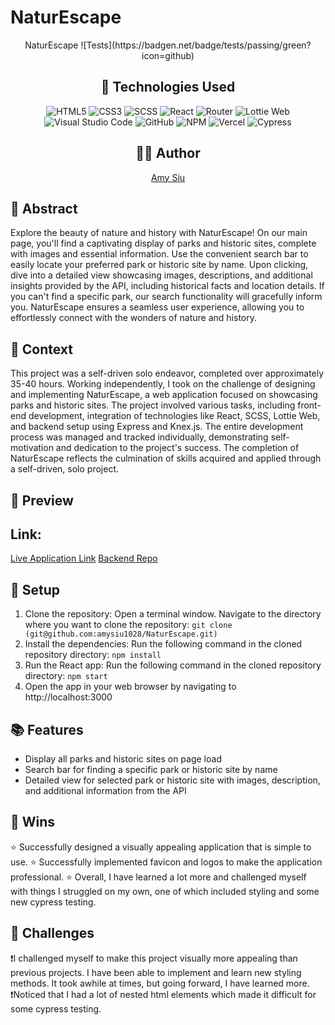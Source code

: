 # NaturEscape

<div align="center">
  NaturEscape
  ![Tests](https://badgen.net/badge/tests/passing/green?icon=github)

  ## 💾 Technologies Used
![HTML5](https://img.shields.io/badge/html5-%23E34F26.svg?style=for-the-badge&logo=html5&logoColor=white)
![CSS3](https://img.shields.io/badge/css3-%231572B6.svg?style=for-the-badge&logo=css3&logoColor=white)
![SCSS](https://img.shields.io/badge/SCSS-%23CC6699.svg?style=for-the-badge&logo=sass&logoColor=white)
![React](https://img.shields.io/badge/javascript-%23323330.svg?style=for-the-badge&logo=javascript&logoColor=%23F7DF1E)
![Router](https://img.shields.io/badge/react--router-%23CA4245.svg?style=for-the-badge&logo=react-router&logoColor=white)
![Lottie Web](https://img.shields.io/badge/Lottie-%23FF9900.svg?style=for-the-badge&logo=lottie&logoColor=white)
![Visual Studio Code](https://img.shields.io/badge/Visual%20Studio%20Code-0078d7.svg?style=for-the-badge&logo=visual-studio-code&logoColor=white)
![GitHub](https://img.shields.io/badge/github-%23121011.svg?style=for-the-badge&logo=github&logoColor=white)
![NPM](https://img.shields.io/badge/NPM-%23CB3837.svg?style=for-the-badge&logo=npm&logoColor=white)
![Vercel](https://img.shields.io/badge/Vercel-%23000000.svg?style=for-the-badge&logo=vercel&logoColor=white)
![Cypress](https://img.shields.io/badge/-cypress-%238D6748?style=for-the-badge&logo=cypress&logoColor=white)

  ## 👩‍💻 Author
[Amy Siu](https://github.com/amysiu1028) 
</div>

## 💭 Abstract
Explore the beauty of nature and history with NaturEscape! On our main page, you'll find a captivating display of parks and historic sites, complete with images and essential information. Use the convenient search bar to easily locate your preferred park or historic site by name. Upon clicking, dive into a detailed view showcasing images, descriptions, and additional insights provided by the API, including historical facts and location details. If you can't find a specific park, our search functionality will gracefully inform you. NaturEscape ensures a seamless user experience, allowing you to effortlessly connect with the wonders of nature and history.

## 📝 Context
This project was a self-driven solo endeavor, completed over approximately 35-40 hours. Working independently, I took on the challenge of designing and implementing NaturEscape, a web application focused on showcasing parks and historic sites. The project involved various tasks, including front-end development, integration of technologies like React, SCSS, Lottie Web, and backend setup using Express and Knex.js. The entire development process was managed and tracked individually, demonstrating self-motivation and dedication to the project's success. The completion of NaturEscape reflects the culmination of skills acquired and applied through a self-driven, solo project.

## 🎥 Preview 


## Link: 
[Live Application Link](#) [Backend Repo](#)

## 🔌 Setup
1. Clone the repository: Open a terminal window. Navigate to the directory where you want to clone the repository: `git clone (git@github.com:amysiu1028/NaturEscape.git)`
2. Install the dependencies: Run the following command in the cloned repository directory: `npm install`
3. Run the React app: Run the following command in the cloned repository directory: `npm start`
4. Open the app in your web browser by navigating to http://localhost:3000

## 📚 Features
- Display all parks and historic sites on page load
- Search bar for finding a specific park or historic site by name
- Detailed view for selected park or historic site with images, description, and additional information from the API

## 🥇 Wins
⭐ Successfully designed a visually appealing application that is simple to use. 
⭐ Successfully implemented favicon and logos to make the application professional.
⭐ Overall, I have learned a lot more and challenged myself with things I struggled on my own, one of which included styling and some new cypress testing.

## 🚧 Challenges
❗I challenged myself to make this project visually more appealing than previous projects. I have been able to implement and learn new styling methods. It took awhile at times, but going forward, I have learned more. 
❗Noticed that I had a lot of nested html elements which made it difficult for some cypress testing. 